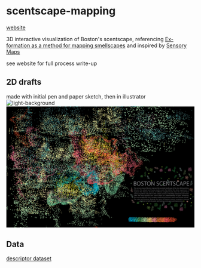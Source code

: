 # scentscape-mapping
[website](http://susiesyli.com/scentscape-mapping-boston/)


3D interactive visualization of Boston's scentscape, referencing [Ex-formation as a method for mapping smellscapes](https://www.tandfonline.com/doi/abs/10.1080/20557132.2015.1163081?journalCode=rfcd20) and inspired by [Sensory Maps](https://sensorymaps.com/page/3/)

see website for full process write-up

## 2D drafts 
made with initial pen and paper sketch, then in illustrator 
![light-background](https://github.com/susiesyli/scentscape-mapping/blob/c502803fb2feb5402d22d9e12b7e59375e9bca25/images/light-preview.png)
![dark-background](https://github.com/susiesyli/scentscape-mapping/blob/51d980a4c86b72cdb3b6b82d11efd7c75d067d25/images/sensory-map-color.jpg)


## Data
[descriptor dataset](https://github.com/susiesyli/openpom/tree/main/openpom/data)
